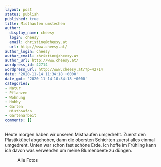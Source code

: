 ```yaml
---
layout: post
status: publish
published: true
title: Misthaufen umstechen
author:
  display_name: cheesy
  login: cheesy
  email: christine@cheesy.at
  url: http://www.cheesy.at/
author_login: cheesy
author_email: christine@cheesy.at
author_url: http://www.cheesy.at/
wordpress_id: 42714
wordpress_url: http://www.cheesy.at/?p=42714
date: '2020-11-14 11:34:18 +0000'
date_gmt: '2020-11-14 10:34:18 +0000'
categories:
- Natur
- Pflanzen
- Wohnung
- Hobby
- Garten
- Misthaufen
- Gartenarbeit
comments: []
---
```

<!-- wp:paragraph -->
Heute morgen haben wir unseren Misthaufen umgedreht. Zuerst den Plastikkübel abgehoben, dann die obersten Schichten zuerst alles einmal umgedreht. Unten war schon fast schöne Erde. Ich hoffe im Frühling kann ich davon was verwenden um meine Blumenbeete zu düngen.
<!-- /wp:paragraph -->
<!-- wp:image {"id":42708,"linkDestination":"custom"} -->
<figure class="wp-block-image"><a href="http://www.cheesy.at/fotos/leben-in-belfast/2020-2/misthaufen/"><img src="http://www.cheesy.at/wp-content/uploads/Misthaufen-003.jpg" alt="" class="wp-image-42708"></a><br>
<figcaption>Alle Fotos</figcaption>
</figure>
<!-- /wp:image -->
